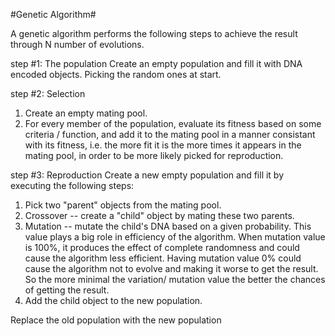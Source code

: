 #Genetic Algorithm#

A genetic algorithm performs the following steps to achieve the result through N number of evolutions.

step #1: The population
Create an empty population and fill it with DNA encoded objects. Picking the random ones at start.

step #2: Selection
1. Create an empty mating pool.
2. For every member of the population, evaluate its fitness based on some criteria / function, and add it to the mating pool in a manner consistant with its fitness, i.e. the more fit it is the more times it appears in the mating pool, in order to be more likely picked for reproduction.

step #3: Reproduction
Create a new empty population and fill it by executing the following steps:

1. Pick two "parent" objects from the mating pool.
2. Crossover -- create a "child" object by mating these two parents.
3. Mutation -- mutate the child's DNA based on a given probability. This value plays a big role in efficiency of the algorithm. When mutation value is 100%, it produces the effect of complete randomness and could cause the algorithm less efficient. Having mutation value 0% could cause the algorithm not to evolve and making it worse to get the result. So the more minimal the variation/ mutation value the better the chances of getting the result.
4. Add the child object to the new population.

Replace the old population with the new population

